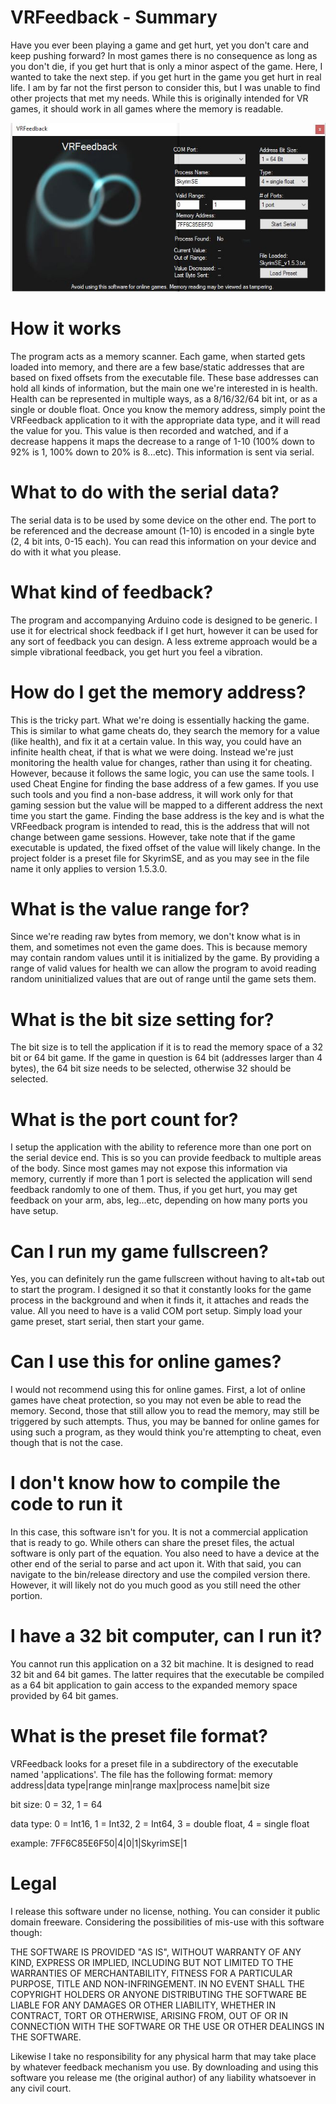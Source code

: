 # VRFeedback - Summary

Have you ever been playing a game and get hurt, yet you don't care and keep pushing forward? In most games there is no consequence as long as you don't die, if you get hurt that is only a minor aspect of the game. Here, I wanted to take the next step. if you get hurt in the game you get hurt in real life. I am by far not the first person to consider this, but I was unable to find other projects that met my needs. While this is originally intended for VR games, it should work in all games where the memory is readable.

![VRFeedback Preview](https://github.com/Jarrod1937/VRFeedback/blob/master/vrpreview.jpg)

# How it works

The program acts as a memory scanner. Each game, when started gets loaded into memory, and there are a few base/static addresses that are based on fixed offsets from the executable file. These base addresses can hold all kinds of information, but the main one we're interested in is health. Health can be represented in multiple ways, as a 8/16/32/64 bit int, or as a single or double float. Once you know the memory address, simply point the VRFeedback application to it with the appropriate data type, and it will read the value for you. This value is then recorded and watched, and if a decrease happens it maps the decrease to a range of 1-10 (100% down to 92% is 1, 100% down to 20% is 8...etc). This information is sent via serial.

# What to do with the serial data?

The serial data is to be used by some device on the other end. The port to be referenced and the decrease amount (1-10) is encoded in a single byte (2, 4 bit ints, 0-15 each). You can read this information on your device and do with it what you please.

# What kind of feedback?

The program and accompanying Arduino code is designed to be generic. I use it for electrical shock feedback if I get hurt, however it can be used for any sort of feedback you can design. A less extreme approach would be a simple vibrational feedback, you get hurt you feel a vibration.

# How do I get the memory address?

This is the tricky part. What we're doing is essentially hacking the game. This is similar to what game cheats do, they search the memory for a value (like health), and fix it at a certain value. In this way, you could have an infinite health cheat, if that is what we were doing. Instead we're just monitoring the health value for changes, rather than using it for cheating. However, because it follows the same logic, you can use the same tools. I used Cheat Engine for finding the base address of a few games. If you use such tools and you find a non-base address, it will work only for that gaming session but the value will be mapped to a different address the next time you start the game. Finding the base address is the key and is what the VRFeedback program is intended to read, this is the address that will not change between game sessions. However, take note that if the game executable is updated, the fixed offset of the value will likely change. In the project folder is a preset file for SkyrimSE, and as you may see in the file name it only applies to version 1.5.3.0.

# What is the value range for?

Since we're reading raw bytes from memory, we don't know what is in them, and sometimes not even the game does. This is because memory may contain random values until it is initialized by the game. By providing a range of valid values for health we can allow the program to avoid reading random uninitialized values that are out of range until the game sets them.

# What is the bit size setting for?

The bit size is to tell the application if it is to read the memory space of a 32 bit or 64 bit game. If the game in question is 64 bit (addresses larger than 4 bytes), the 64 bit size needs to be selected, otherwise 32 should be selected.

# What is the port count for?

I setup the application with the ability to reference more than one port on the serial device end. This is so you can provide feedback to multiple areas of the body. Since most games may not expose this information via memory, currently if more than 1 port is selected the application will send feedback randomly to one of them. Thus, if you get hurt, you may get feedback on your arm, abs, leg...etc, depending on how many ports you have setup.

# Can I run my game fullscreen?

Yes, you can definitely run the game fullscreen without having to alt+tab out to start the program. I designed it so that it constantly looks for the game process in the background and when it finds it, it attaches and reads the value. All you need to have is a valid COM port setup. Simply load your game preset, start serial, then start your game.

# Can I use this for online games?

I would not recommend using this for online games. First, a lot of online games have cheat protection, so you may not even be able to read the memory. Second, those that still allow you to read the memory, may still be triggered by such attempts. Thus, you may be banned for online games for using such a program, as they would think you're attempting to cheat, even though that is not the case.

# I don't know how to compile the code to run it

In this case, this software isn't for you. It is not a commercial application that is ready to go. While others can share the preset files, the actual software is only part of the equation. You also need to have a device at the other end of the serial to parse and act upon it. With that said, you can navigate to the bin/release directory and use the compiled version there. However, it will likely not do you much good as you still need the other portion.

# I have a 32 bit computer, can I run it?

You cannot run this application on a 32 bit machine. It is designed to read 32 bit and 64 bit games. The latter requires that the executable be compiled as a 64 bit application to gain access to the expanded memory space provided by 64 bit games.

# What is the preset file format?

VRFeedback looks for a preset file in a subdirectory of the executable named 'applications'. The file has the following format:
memory address|data type|range min|range max|process name|bit size

bit size: 0 = 32, 1 = 64

data type: 0 = Int16, 1 = Int32, 2 = Int64, 3 = double float, 4 = single float

example: 7FF6C85E6F50|4|0|1|SkyrimSE|1


# Legal

I release this software under no license, nothing. You can consider it public domain freeware. Considering the possibilities of mis-use with this software though:

THE SOFTWARE IS PROVIDED "AS IS", WITHOUT WARRANTY OF ANY KIND, EXPRESS OR IMPLIED, INCLUDING BUT NOT LIMITED TO THE WARRANTIES OF MERCHANTABILITY, FITNESS FOR A PARTICULAR PURPOSE, TITLE AND NON-INFRINGEMENT. IN NO EVENT SHALL THE COPYRIGHT HOLDERS OR ANYONE DISTRIBUTING THE SOFTWARE BE LIABLE FOR ANY DAMAGES OR OTHER LIABILITY, WHETHER IN CONTRACT, TORT OR OTHERWISE, ARISING FROM, OUT OF OR IN CONNECTION WITH THE SOFTWARE OR THE USE OR OTHER DEALINGS IN THE SOFTWARE.

Likewise I take no responsibility for any physical harm that may take place by whatever feedback mechanism you use. By downloading and using this software you release me (the original author) of any liability whatsoever in any civil court.
